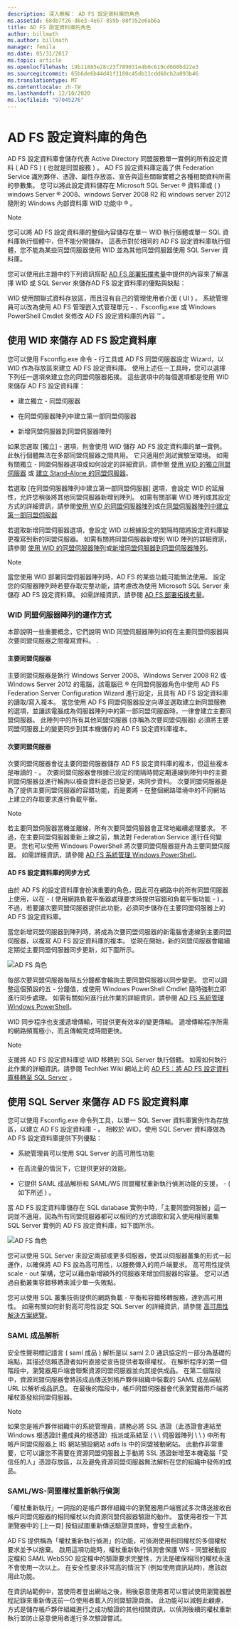 ```yaml
---
description: 深入瞭解： AD FS 設定資料庫的角色
ms.assetid: 68db7f26-d6e3-4e67-859b-80f352e6ab6a
title: AD FS 設定資料庫的角色
author: billmath
ms.author: billmath
manager: femila
ms.date: 05/31/2017
ms.topic: article
ms.openlocfilehash: 19b11885e28c23f789031e4b0c619cd660bd22e3
ms.sourcegitcommit: 65b6de6b44d41f1180c45db11cdd60cb2a093b46
ms.translationtype: MT
ms.contentlocale: zh-TW
ms.lasthandoff: 12/10/2020
ms.locfileid: "97045276"
---
```

# <a name="the-role-of-the-ad-fs-configuration-database"></a>AD FS 設定資料庫的角色

AD FS 設定資料庫會儲存代表 Active Directory 同盟服務單一實例的所有設定資料 \( AD FS \) \( 也就是同盟服務 \) 。 AD FS 設定資料庫定義了供 Federation Service 識別夥伴、憑證、屬性存放區、宣告與這些關聯實體之各種相關資料所需的參數集。 您可以將此設定資料儲存在 Microsoft SQL Server &reg; 資料庫或 \( \) windows Server &reg; 2008、windows Server 2008 R2 和 windows server 2012 隨附的 Windows 內部資料庫 WID 功能中 &reg; 。

> [!NOTE]
> 您可以將 AD FS 設定資料庫的整個內容儲存在單一 WID 執行個體或單一 SQL 資料庫執行個體中，但不能分開儲存。 這表示對於相同的 AD FS 設定資料庫執行個體，您不能為某些同盟伺服器使用 WID 並為其他同盟伺服器使用 SQL Server 資料庫。

您可以使用此主題中的下列資訊搭配  [AD FS 部署拓撲考量](/previous-versions/windows/it-pro/windows-server-2012-R2-and-2012/gg982489(v=ws.11))中提供的內容來了解選擇 WID 或 SQL Server 來儲存AD FS 設定資料庫的優點與缺點：

WID 使用關聯式資料存放區，而且沒有自己的管理使用者介面 \( UI \) 。 系統管理員可以改為使用 AD FS 管理嵌入式管理單元 \- 、Fsconfig.exe 或 Windows PowerShell Cmdlet 來修改 AD FS 設定資料庫的內容 &trade; 。

## <a name="using-wid-to-store-the-ad-fs-configuration-database"></a>使用 WID 來儲存 AD FS 設定資料庫
您可以使用 Fsconfig.exe 命令 \- 行工具或 AD FS 同盟伺服器設定 Wizard，以 WID 作為存放區來建立 AD FS 設定資料庫。 使用上述任一工具時，您可以選擇下列任一選項來建立您的同盟伺服器拓撲。 這些選項中的每個選項都是使用 WID 來儲存 AD FS 設定資料庫：

-   建立獨立 \- 同盟伺服器

-   在同盟伺服器陣列中建立第一部同盟伺服器

-   新增同盟伺服器到同盟伺服器陣列

如果您選取 [獨立] \- 選項，則會使用 WID 儲存 AD FS 設定資料庫的單一實例。 此執行個體無法在多部同盟伺服器之間共用。 它只適用於測試實驗室環境。 如需有關獨立 \- 同盟伺服器選項或如何設定的詳細資訊，請參閱 [使用 WID 的獨立同盟伺服器](/previous-versions/windows/it-pro/windows-server-2012-R2-and-2012/gg982486(v=ws.11)) 或 [建立 Stand-Alone 的同盟伺服器](/previous-versions/windows/it-pro/windows-server-2012-R2-and-2012/ee913579(v=ws.11))。

若選取 [在同盟伺服器陣列中建立第一部同盟伺服器] 選項，會設定 WID 的延展性，允許您稍後將其他同盟伺服器新增到陣列。 如需有關部署 WID 陣列或其設定方式的詳細資訊，請參閱[使用 WID 的同盟伺服器陣列](/previous-versions/windows/it-pro/windows-server-2012-R2-and-2012/gg982492(v=ws.11))或[在同盟伺服器陣列中建立第一部同盟伺服器](/previous-versions/windows/it-pro/windows-server-2012-R2-and-2012/dd807070(v=ws.11))

若選取新增同盟伺服器選項，會設定 WID 以根據設定的間隔時間將設定資料庫變更複寫到新的同盟伺服器。 如需有關將同盟伺服器新增到 WID 陣列的詳細資訊，請參閱 [使用 WID 的同盟伺服器陣列](/previous-versions/windows/it-pro/windows-server-2012-R2-and-2012/gg982492(v=ws.11))或[新增同盟伺服器到同盟伺服器陣列](/previous-versions/windows/it-pro/windows-server-2012-R2-and-2012/ee913575(v=ws.11))。

> [!NOTE]
> 當您使用 WID 部署同盟伺服器陣列時，AD FS 的某些功能可能無法使用。 設定您的伺服器陣列時若要存取完整功能，請考慮改為使用 Microsoft SQL Server 來儲存 AD FS 設定資料庫。 如需詳細資訊，請參閱 [AD FS 部署拓撲考量](/previous-versions/windows/it-pro/windows-server-2012-R2-and-2012/gg982489(v=ws.11))。

### <a name="how-a-wid-federation-server-farm-works"></a>WID 同盟伺服器陣列的運作方式
本節說明一些重要概念，它們說明 WID 同盟伺服器陣列如何在主要同盟伺服器與次要同盟伺服器之間複寫資料。 .

#### <a name="primary-federation-server"></a>主要同盟伺服器
主要同盟伺服器是執行 Windows Server 2008、Windows Server 2008 R2 或 Windows Server 2012 的電腦，該電腦已 &reg; 在同盟伺服器角色中使用 AD FS Federation Server Configuration Wizard 進行設定，且具有 AD FS 設定資料庫的讀取/寫入複本。 當您使用 AD FS 同盟伺服器設定向導並選取建立新同盟服務的選項，並讓該電腦成為伺服器陣列中的第一部同盟伺服器時，一律會建立主要同盟伺服器。 此陣列中的所有其他同盟伺服器 (亦稱為次要同盟伺服器) 必須將主要同盟伺服器上的變更同步到其本機儲存的 AD FS 設定資料庫複本。

#### <a name="secondary-federation-servers"></a>次要同盟伺服器
次要同盟伺服器會從主要同盟伺服器儲存 AD FS 設定資料庫的複本，但這些複本是唯讀的 \- 。 次要同盟伺服器會根據已設定的間隔時間定期連線到陣列中的主要同盟伺服器並進行輪詢以檢查資料是否已變更，來同步資料。 次要同盟伺服器是為了提供主要同盟伺服器的容錯功能，而是要將 \- 在整個網路環境中的不同網站上建立的存取要求進行負載平衡。

> [!NOTE]
> 若主要同盟伺服器當機並離線，所有次要同盟伺服器會正常地繼續處理要求。 不過，在主要同盟伺服器重新上線之前，無法對 Federation Service 進行任何變更。 您也可以使用 Windows PowerShell 將次要同盟伺服器提升為主要同盟伺服器。 如需詳細資訊，請參閱 [AD FS 系統管理 Windows PowerShell](https://go.microsoft.com/fwlink/?LinkID=179634)。

#### <a name="how-the-ad-fs-configuration-database-is-synchronized"></a>AD FS 設定資料庫的同步方式
由於 AD FS 的設定資料庫會扮演重要的角色，因此可在網路中的所有同盟伺服器上使用，以在 \- \( 使用網路負載平衡器處理要求時提供容錯和負載平衡功能 \- \) 。 不過，若要讓次要同盟伺服器提供此功能，必須同步儲存在主要同盟伺服器上的 AD FS 設定資料庫。

當您新增同盟伺服器到陣列時，將成為次要同盟伺服器的新電腦會連線到主要同盟伺服器，以複寫 AD FS 設定資料庫的複本。 從現在開始，新的同盟伺服器會繼續定期從主要同盟伺服器同步更新，如下圖所示。

![AD FS 角色](media/adfs2_WID.png)

每部次要同盟伺服器每隔五分鐘都會輪詢主要同盟伺服器以同步變更。 您可以調整這個預設的五 \- 分鐘值，或使用 Windows PowerShell Cmdlet 隨時強制立即進行同步處理。 如需有關如何進行此作業的詳細資訊，請參閱 [AD FS 系統管理 Windows PowerShell](https://go.microsoft.com/fwlink/?LinkID=179634)。

WID 同步程序也支援遞增傳輸，可提供更有效率的變更傳輸。 遞增傳輸程序所需的網路頻寬極小，而且傳輸完成時間更快。

> [!NOTE]
> 支援將 AD FS 設定資料庫從 WID 移轉到 SQL Server 執行個體。 如需如何執行此作業的詳細資訊，請參閱 TechNet Wiki 網站上的 [AD FS：將 AD FS 設定資料庫移轉至 SQL Server](https://go.microsoft.com/fwlink/?LinkId=192232) 。

## <a name="using-sql-server-to-store-the-ad-fs-configuration-database"></a>使用 SQL Server 來儲存 AD FS 設定資料庫
您可以使用 Fsconfig.exe 命令列工具，以單一 SQL Server 資料庫實例作為存放區，以建立 AD FS 設定資料庫 \- 。 相較於 WID，使用 SQL Server 資料庫做為 AD FS 設定資料庫提供下列優點：

-   系統管理員可以使用 SQL Server 的高可用性功能

-   在高流量的情況下，它提供更好的效能。

-   它提供 SAML 成品解析和 SAML/WS 同盟權杖重新執行偵測功能的支援， \- \( 如下所述 \) 。

當 AD FS 設定資料庫儲存在 SQL database 實例中時，「主要同盟伺服器」這一詞並不適用，因為所有同盟伺服器都可以相同的方式讀取和寫入使用相同叢集 SQL Server 實例的 AD FS 設定資料庫，如下圖所示。

![AD FS 角色](media/adfs2_SQL.png)

您可以使用 SQL Server 來設定兩部或更多伺服器，使其以伺服器叢集的形式一起運作，以確保將 AD FS 設為高可用性，以服務傳入的用戶端要求。 高可用性提供 scale \- out 架構，您可以藉由新增額外的伺服器來增加伺服器的容量。 您可以透過自動叢集容錯移轉來減少單一失敗點。

您可以使用 SQL 叢集技術提供的網路負載 \- 平衡和容錯移轉服務，達到高可用性。 如需有關如何針對高可用性設定 SQL Server 的詳細資訊，請參閱 [高可用性解決方案總覽](https://go.microsoft.com/fwlink/?LinkId=179853)。

### <a name="saml-artifact-resolution"></a>SAML 成品解析
安全性聲明標記語言 \( saml 成品 \) 解析是以 saml 2.0 通訊協定的一部分為基礎的端點，其描述信賴憑證者如何直接從宣告提供者取得權杖。 在解析程序的第一個階段中，瀏覽器用戶端會聯繫資源同盟伺服器並向其提供成品。 在第二個階段中，資源同盟伺服器會將該成品傳送到帳戶夥伴組織中裝載的 SAML 成品端點 URL 以解析成品訊息。 在最後的階段中，帳戶同盟伺服器會代表瀏覽器用戶端將權杖簽發給同盟伺服器。

> [!NOTE]
> 如果您是帳戶夥伴組織中的系統管理員，請務必將 SSL 憑證（此憑證會連結至 Windows 根憑證計畫成員的根憑證）指派或系結至 \( <ComputerName> \\ \\ 伺服器陣列 \\ \\ \) 中所有帳戶同盟伺服器上 IIS 網站預設網站 adfs ls 中的同盟被動網站。 此動作非常重要，它可以讓您不需要在資源同盟伺服器上手動將 SSL 憑證新增至本機電腦「受信任的人」憑證存放區，以及避免資源同盟伺服器無法解析在您的組織中發佈的成品。

### <a name="samlws---federation-token-replay-detection"></a>SAML/WS-同盟權杖重新執行偵測
「權杖重新執行」一詞指的是帳戶夥伴組織中的瀏覽器用戶端嘗試多次傳送接收自帳戶同盟伺服器的相同權杖以向資源同盟伺服器驗證的動作。  當使用者按一下其瀏覽器中的 [上一頁] 按鈕試圖重新傳送驗證頁面時，會發生此動作。

AD FS 提供稱為「權杖重新執行偵測」的功能，可偵測使用相同權杖的多個權杖要求並予以捨棄。 啟用這項功能時，權杖重新執行偵測會保護 WS \- 同盟被動設定檔和 SAML WebSSO 設定檔中的驗證要求完整性，方法是確保相同的權杖永遠不會使用一次以上。 在安全性要求非常高的情況下 (例如使用資訊站時)，應該啟用此功能。

在資訊站範例中，當使用者登出網站之後，稍後惡意使用者可以嘗試使用瀏覽器歷程記錄來重新傳送前一位使用者載入的同盟驗證頁面。 此功能可以減輕此顧慮，方式是儲存帳戶夥伴組織進行之成功驗證的其他相關資訊，以偵測後續的權杖重新執行並防止惡意使用者進行多次驗證嘗試。

